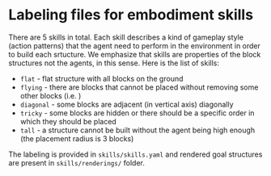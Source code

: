 # Labeling files for embodiment skills

There are 5 skills in total. Each skill describes a kind of gameplay style (action patterns) that the agent need to perform in the environment in order to build each srtucture. We emphasize that skills are properties of the block structures not the agents, in this sense. Here is the list of skills:

  * `flat` - flat structure with all blocks on the ground
  * `flying` - there are blocks that cannot be placed without removing some other blocks (i.e. )
  * `diagonal` - some blocks are adjacent (in vertical axis) diagonally
  * `tricky` - some blocks are hidden or there should be a specific order in which they should be placed
  * `tall` - a structure cannot be built without the agent being high enough (the placement radius is 3 blocks)

The labeling is provided in `skills/skills.yaml` and rendered goal structures are present in `skills/renderings/` folder.
